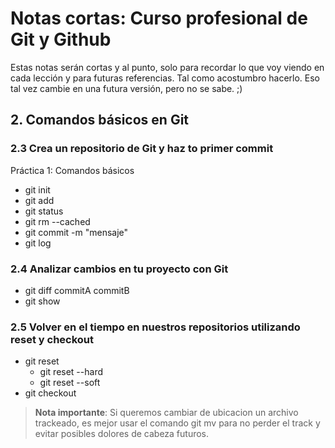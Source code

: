 # Notas cortas: Curso profesional de Git y Github

Estas notas serán cortas y al punto, solo para recordar lo que voy viendo en cada lección y
para futuras referencias. Tal como acostumbro hacerlo.
Eso tal vez cambie en una futura versión, pero no se sabe. ;)

## 2. Comandos básicos en Git
### 2.3 Crea un repositorio de Git y haz to primer commit
Práctica 1: Comandos básicos
- git init
- git add
- git status
- git rm --cached
- git commit -m "mensaje"
- git log
### 2.4 Analizar cambios en tu proyecto con Git
- git diff commitA commitB
- git show
### 2.5 Volver en el tiempo en nuestros repositorios utilizando reset y checkout
- git reset
    - git reset --hard
    - git reset --soft
- git checkout
> **Nota importante**: Si queremos cambiar de ubicacion un archivo trackeado, es mejor usar el comando git mv para no perder el track y
> evitar posibles dolores de cabeza futuros.

